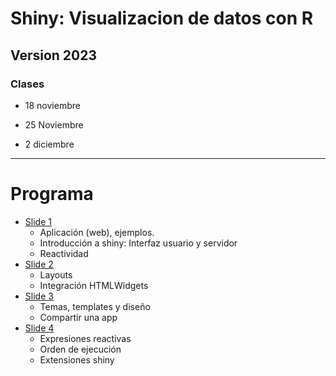 # Shiny: Visualizacion de datos con R

## Version 2023

### Clases

* 18 noviembre


* 25 Noviembre


* 2 diciembre

---

# Programa

- [Slide 1](https://jkunst.com/shiny-visualizacion-de-datos-con-R/slide-01.html)
  - Aplicación (web), ejemplos.
  - Introducción a shiny: Interfaz usuario y servidor
  - Reactividad
- [Slide 2](https://jkunst.com/shiny-visualizacion-de-datos-con-R/slide-02.html)
  - Layouts  
  - Integración HTMLWidgets
- [Slide 3](https://jkunst.com/shiny-visualizacion-de-datos-con-R/slide-03.html)
  - Temas, templates y diseño    
  - Compartir una app
- [Slide 4](https://jkunst.com/shiny-visualizacion-de-datos-con-R/slide-04.html)
  - Expresiones reactivas
  - Orden de ejecución  
  - Extensiones shiny
